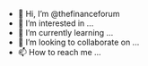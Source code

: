 - 👋 Hi, I’m @thefinanceforum
- 👀 I’m interested in ...
- 🌱 I’m currently learning ...
- 💞️ I’m looking to collaborate on ...
- 📫 How to reach me ...

<!---
thefinanceforum/thefinanceforum is a ✨ special ✨ repository because its `README.md` (this file) appears on your GitHub profile.
You can click the Preview link to take a look at your changes.
--->
